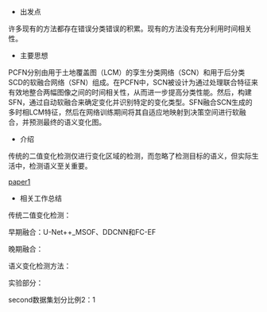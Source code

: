 - 出发点

许多现有的方法都存在错误分类错误的积累。现有的方法没有充分利用时间相关性。

- 主要思想

PCFN分别由用于土地覆盖图（LCM）的孪生分类网络（SCN）和用于后分类SCD的软融合网络（SFN）组成。在PCFN中，SCN被设计为通过处理联合特征来有效地整合两幅图像之间的时间相关性，从而进一步提高分类性能。然后，构建SFN，通过自动软融合来确定变化并识别特定的变化类型。SFN融合SCN生成的多时相LCM特征，然后在网络训练期间将其自适应地映射到决策空间进行软融合，并预测最终的语义变化图。

- 介绍

传统的二值变化检测仅进行变化区域的检测，而忽略了检测目标的语义，但实际生活中，检测语义至关重要。

[paper1](https://www.sciencedirect.com/science/article/pii/S0924271606001122)
- 相关工作总结

传统二值变化检测：

早期融合：U-Net++_MSOF、DDCNN和FC-EF

晚期融合：

语义变化检测方法：

实验部分：

second数据集划分比例2：1
